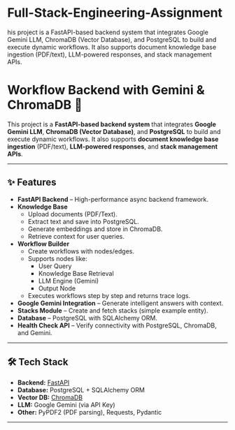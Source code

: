 # Full-Stack-Engineering-Assignment
his project is a FastAPI-based backend system that integrates Google Gemini LLM, ChromaDB (Vector Database), and PostgreSQL to build and execute dynamic workflows. It also supports document knowledge base ingestion (PDF/text), LLM-powered responses, and stack management APIs.

# Workflow Backend with Gemini & ChromaDB 🚀

This project is a **FastAPI-based backend system** that integrates **Google Gemini LLM**, **ChromaDB (Vector Database)**, and **PostgreSQL** to build and execute dynamic workflows. It also supports **document knowledge base ingestion** (PDF/text), **LLM-powered responses**, and **stack management APIs**.

---

## ✨ Features

- **FastAPI Backend** – High-performance async backend framework.  
- **Knowledge Base**  
  - Upload documents (PDF/Text).  
  - Extract text and save into PostgreSQL.  
  - Generate embeddings and store in ChromaDB.  
  - Retrieve context for user queries.  
- **Workflow Builder**  
  - Create workflows with nodes/edges.  
  - Supports nodes like:  
    - User Query  
    - Knowledge Base Retrieval  
    - LLM Engine (Gemini)  
    - Output Node  
  - Executes workflows step by step and returns trace logs.  
- **Google Gemini Integration** – Generate intelligent answers with context.  
- **Stacks Module** – Create and fetch stacks (simple example entity).  
- **Database** – PostgreSQL with SQLAlchemy ORM.  
- **Health Check API** – Verify connectivity with PostgreSQL, ChromaDB, and Gemini.  

---

## 🛠️ Tech Stack

- **Backend:** [FastAPI](https://fastapi.tiangolo.com/)  
- **Database:** PostgreSQL + SQLAlchemy ORM  
- **Vector DB:** [ChromaDB](https://docs.trychroma.com/)  
- **LLM:** Google Gemini (via API Key)  
- **Other:** PyPDF2 (PDF parsing), Requests, Pydantic  

---



